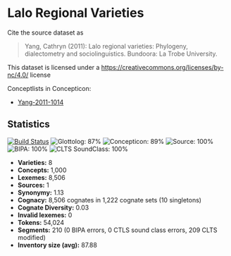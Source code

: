 # Lalo Regional Varieties

Cite the source dataset as

> Yang, Cathryn (2011): Lalo regional varieties: Phylogeny, dialectometry and sociolinguistics. Bundoora: La Trobe University.

This dataset is licensed under a https://creativecommons.org/licenses/by-nc/4.0/ license

Conceptlists in Concepticon:
- [Yang-2011-1014](http://concepticon.clld.org/contributions/Yang-2011-1014)

## Statistics


[![Build Status](https://travis-ci.org/None.svg?branch=master)](https://travis-ci.org/None)
![Glottolog: 87%](https://img.shields.io/badge/Glottolog-87%25-yellowgreen.svg "Glottolog: 87%")
![Concepticon: 89%](https://img.shields.io/badge/Concepticon-89%25-yellowgreen.svg "Concepticon: 89%")
![Source: 100%](https://img.shields.io/badge/Source-100%25-brightgreen.svg "Source: 100%")
![BIPA: 100%](https://img.shields.io/badge/BIPA-100%25-brightgreen.svg "BIPA: 100%")
![CLTS SoundClass: 100%](https://img.shields.io/badge/CLTS%20SoundClass-100%25-brightgreen.svg "CLTS SoundClass: 100%")

- **Varieties:** 8
- **Concepts:** 1,000
- **Lexemes:** 8,506
- **Sources:** 1
- **Synonymy:** 1.13
- **Cognacy:** 8,506 cognates in 1,222 cognate sets (10 singletons)
- **Cognate Diversity:** 0.03
- **Invalid lexemes:** 0
- **Tokens:** 54,024
- **Segments:** 210 (0 BIPA errors, 0 CTLS sound class errors, 209 CLTS modified)
- **Inventory size (avg):** 87.88